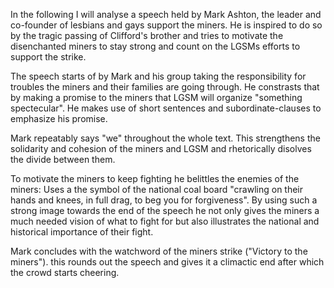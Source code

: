 In the following I will analyse a speech held by Mark Ashton, the leader and co-founder of lesbians and gays support the miners. He is inspired to do so by the tragic passing of Clifford's brother and tries to motivate the disenchanted miners to stay strong and count on the LGSMs efforts to support the strike.

The speech starts of by Mark and his group taking the responsibility for troubles the miners and their families are going through. He constrasts that by making a promise to the miners that LGSM will organize "something spectecular". He makes use of short sentences and subordinate-clauses to emphasize his promise.

Mark repeatably says "we" throughout the whole text. This strengthens the solidarity and cohesion of the miners and LGSM and rhetorically disolves the divide between them.

To motivate the miners to keep fighting he belittles the enemies of the miners: Uses a the symbol of the national coal board "crawling on their hands and knees, in full drag, to beg you for forgiveness". By using such a strong image towards the end of the speech he not only gives the miners a much needed vision of what to fight for but also illustrates the national and historical importance of their fight.

Mark concludes with the watchword of the miners strike ("Victory to the miners"). this rounds out the speech and gives it a climactic end after which the crowd starts cheering.